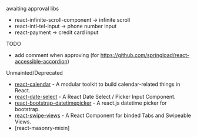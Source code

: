 
awaiting approval libs
 - react-infinite-scroll-component -> infinite scroll
 - react-intl-tel-input -> phone number input
 - react-payment -> credit card input


TODO
 - add comment when approving (for https://github.com/springload/react-accessible-accordion)



Unmainted/Deprecated
 - [react-calendar](https://github.com/freiksenet/react-calendar) - A modular toolkit to build calendar-related things in React.
 - [react-date-select](https://github.com/JedWatson/react-date-select) - A React Date Select / Picker Input Component.
 - [react-bootstrap-datetimepicker](https://github.com/quri/react-bootstrap-datetimepicker) - A react.js datetime picker for bootstrap.
 - [react-swipe-views](https://github.com/damusnet/react-swipe-views) - A React Component for binded Tabs and Swipeable Views.
 - [react-masonry-mixin]
